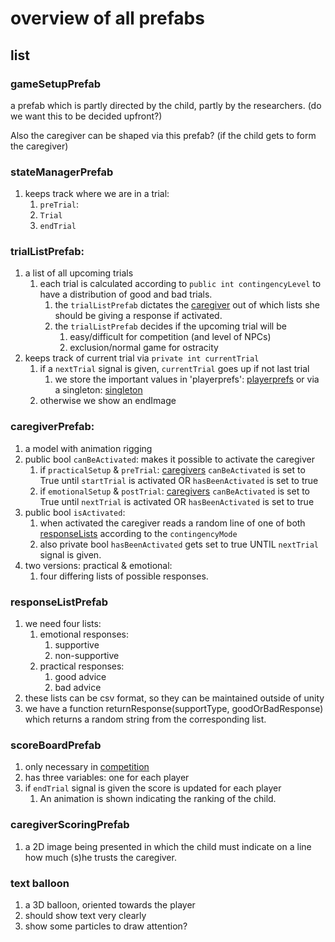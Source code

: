 # overview of all prefabs

## list


### gameSetupPrefab

a prefab which is partly directed by the child, partly by the researchers. (do we want this to be decided upfront?)

Also the caregiver can be shaped via this prefab? (if the child gets to form the caregiver)

### stateManagerPrefab

1. keeps track where we are in a trial:
   1. `preTrial`:
   2. `Trial`
   3. `endTrial` 

### trialListPrefab:
1. a list of all upcoming trials
    1. each trial is calculated according to `public int contingencyLevel` to have a distribution of good and bad trials.
       1. the `trialListPrefab` dictates the [caregiver](#caregiverprefab) out of which lists she should be giving a response if activated.
       2. the `trialListPrefab` decides if the upcoming trial will be 
          1. easy/difficult for competition (and level of NPCs)
          2. exclusion/normal game for ostracity
2. keeps track of current trial via `private int currentTrial`
   1. if a `nextTrial` signal is given, `currentTrial` goes up if not last trial
      1. we store the important values in 'playerprefs': [playerprefs](https://docs.unity3d.com/ScriptReference/PlayerPrefs.html) or via a singleton: [singleton](https://stackoverflow.com/questions/67067412/unity-reset-score-to-0-on-replay)
   2. otherwise we show an endImage

### caregiverPrefab:
1. a model with animation rigging
2. public bool `canBeActivated`: makes it possible to activate the caregiver
   1. if `practicalSetup` & `preTrial`: [caregivers](#caregiverprefab) `canBeActivated` is set to True until `startTrial` is activated OR `hasBeenActivated` is set to true
   2. if `emotionalSetup` & `postTrial`: [caregivers](#caregiverprefab) `canBeActivated` is set to True until `nextTrial` is activated OR `hasBeenActivated` is set to true
4. public bool `isActivated`: 
   1. when activated the caregiver reads a random line of one of both [responseLists](#responselistprefab) according to the `contingencyMode`
   2. also private bool `hasBeenActivated` gets set to true UNTIL `nextTrial` signal is given.
5. two versions: practical & emotional:
   1. four differing lists of possible responses.
   
### responseListPrefab
1. we need four lists:
   1. emotional responses:
      1. supportive
      2. non-supportive
   2. practical responses:
      1. good advice
      2. bad advice
2. these lists can be csv format, so they can be maintained outside of unity
3. we have a function returnResponse(supportType, goodOrBadResponse) which returns a random string from the corresponding list.

### scoreBoardPrefab

1. only necessary in [competition](#competition)
2. has three variables: one for each player
3. if `endTrial` signal is given the score is updated for each player 
   1. An animation is shown indicating the ranking of the child.

### caregiverScoringPrefab

1. a 2D image being presented in which the child must indicate on a line how much (s)he trusts the caregiver.

### text balloon

1. a 3D balloon, oriented towards the player
2. should show text very clearly
3. show some particles to draw attention?